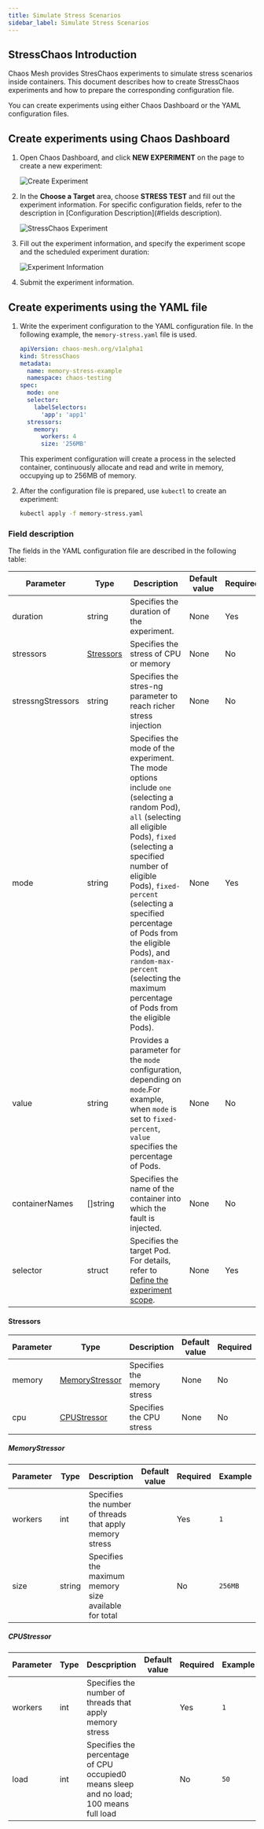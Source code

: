 ```yaml
---
title: Simulate Stress Scenarios
sidebar_label: Simulate Stress Scenarios
---
```


## StressChaos Introduction

Chaos Mesh provides StresChaos experiments to simulate stress scenarios inside containers. This document describes how to create StressChaos experiments and how to prepare the corresponding configuration file.

You can create experiments using either Chaos Dashboard or the YAML configuration files.

## Create experiments using Chaos Dashboard

1. Open Chaos Dashboard, and click **NEW EXPERIMENT** on the page to create a new experiment:

   ![Create Experiment](./img/create-new-exp.png)

2. In the **Choose a Target** area, choose **STRESS TEST** and fill out the experiment information. For specific configuration fields, refer to the description in [Configuration Description](#fields description).

   ![StressChaos Experiment](./img/stresschaos-exp.png)

3. Fill out the experiment information, and specify the experiment scope and the scheduled experiment duration:

   ![Experiment Information](./img/exp-info.png)

4. Submit the experiment information.

## Create experiments using the YAML file

1. Write the experiment configuration to the YAML configuration file. In the following example, the `memory-stress.yaml` file is used.

   ```yaml
   apiVersion: chaos-mesh.org/v1alpha1
   kind: StressChaos
   metadata:
     name: memory-stress-example
     namespace: chaos-testing
   spec:
     mode: one
     selector:
       labelSelectors:
         'app': 'app1'
     stressors:
       memory:
         workers: 4
         size: '256MB'
   ```

   This experiment configuration will create a process in the selected container, continuously allocate and read and write in memory, occupying up to 256MB of memory.

2. After the configuration file is prepared, use `kubectl` to create an experiment:

   ```bash
   kubectl apply -f memory-stress.yaml
   ```

### Field description

The fields in the YAML configuration file are described in the following table:

| Parameter         | Type                    | Description                                                                                                                                                                                                                                                                                                                                                                 | Default value | Required | Example     |
| ----------------- | ----------------------- | --------------------------------------------------------------------------------------------------------------------------------------------------------------------------------------------------------------------------------------------------------------------------------------------------------------------------------------------------------------------------- | ------------- | -------- | ----------- |
| duration          | string                  | Specifies the duration of the experiment.                                                                                                                                                                                                                                                                                                                                   | None          | Yes      | `30s`       |
| stressors         | [Stressors](#stressors) | Specifies the stress of CPU or memory                                                                                                                                                                                                                                                                                                                                       | None          | No       |             |
| stressngStressors | string                  | Specifies the stres-ng parameter to reach richer stress injection                                                                                                                                                                                                                                                                                                           | None          | No       | `--clone 2` |
| mode              | string                  | Specifies the mode of the experiment. The mode options include `one` (selecting a random Pod), `all` (selecting all eligible Pods), `fixed` (selecting a specified number of eligible Pods), `fixed-percent` (selecting a specified percentage of Pods from the eligible Pods), and `random-max-percent` (selecting the maximum percentage of Pods from the eligible Pods). | None          | Yes      | `1`         |
| value             | string                  | Provides a parameter for the `mode` configuration, depending on `mode`.For example, when `mode` is set to `fixed-percent`, `value` specifies the percentage of Pods.                                                                                                                                                                                                        | None          | No       | `2`         |
| containerNames    | []string                | Specifies the name of the container into which the fault is injected.                                                                                                                                                                                                                                                                                                       | None          | No       | `["nginx"]` |
| selector          | struct                  | Specifies the target Pod. For details, refer to [Define the experiment scope](./define-chaos-experiment-scope.md).                                                                                                                                                                                                                                                          | None          | Yes      |             |

#### Stressors

| Parameter | Type                              | Description                 | Default value | Required | Example |
| --------- | --------------------------------- | --------------------------- | ------------- | -------- | ------- |
| memory    | [MemoryStressor](#memorystressor) | Specifies the memory stress | None          | No       |         |
| cpu       | [CPUStressor](#cpustressor)       | Specifies the CPU stress    | None          | No       |         |

##### MemoryStressor

| Parameter | Type   | Description                                              | Default value | Required | Example |
| --------- | ------ | -------------------------------------------------------- | ------------- | -------- | ------- |
| workers   | int    | Specifies the number of threads that apply memory stress |               | Yes      | `1`     |
| size      | string | Specifies the maximum memory size available for total    |               | No       | `256MB` |

##### CPUStressor

| Parameter | Type | Descpription                                                                           | Default value | Required | Example |
| --------- | ---- | -------------------------------------------------------------------------------------- | ------------- | -------- | ------- |
| workers   | int  | Specifies the number of threads that apply memory stress                               |               | Yes      | `1`     |
| load      | int  | Specifies the percentage of CPU occupied0 means sleep and no load; 100 means full load |               | No       | `50`    |
